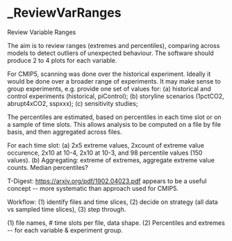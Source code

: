 # _ReviewVarRanges
Review Variable Ranges

The aim is to review ranges (extremes and percentiles), comparing across models to detect outliers of unexpected behaviour. The software should produce 2 to 4 plots for each variable.

For CMIP5, scanning was done over the historical experiment. Ideally it would be done over a broader range of experiments. It may make sense to group experiments, e.g. provide one set of values for:
(a) historical and control experiments (historical, piControl);
(b) storyline scenarios (1pctCO2, abrupt4xCO2, sspxxx);
(c) sensitivity studies;

The percentiles are estimated, based on percentiles in each time slot or on a sample of time slots. This allows analysis to be computed on a file by file basis, and then aggregated across files.


For each time slot:
(a) 2x5 extreme values, 2xcount of extreme value occurence, 2x10 at 10-4, 2x10 at 10-3, and 98 percentile values (150 values).
(b) Aggregating: extreme of extremes, aggregate extreme value counts. Median percentiles?


T-Digest: https://arxiv.org/pdf/1902.04023.pdf appears to be a useful concept -- more systematic than approach used for CMIP5.

Workflow: (1) identify files and time slices, (2) decide on strategy (all data vs sampled time slices), (3) step through.

(1) file names, # time slots per file, data shape.
(2) Percentiles and extremes -- for each variable & experiment group.


